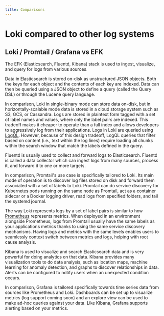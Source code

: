 ```yaml
---
title: Comparisons
---
```

# Loki compared to other log systems

## Loki / Promtail / Grafana vs EFK

The EFK (Elasticsearch, Fluentd, Kibana) stack is used to ingest, visualize, and
query for logs from various sources.

Data in Elasticsearch is stored on-disk as unstructured JSON objects. Both the
keys for each object and the contents of each key are indexed. Data can then be
queried using a JSON object to define a query (called the Query DSL) or through
the Lucene query language.

In comparison, Loki in single-binary mode can store data on-disk, but in
horizontally-scalable mode data is stored in a cloud storage system such as S3,
GCS, or Cassandra. Logs are stored in plaintext form tagged with a set of label
names and values, where only the label pairs are indexed. This tradeoff makes it
cheaper to operate than a full index and allows developers to aggressively log
from their applications. Logs in Loki are queried using [LogQL](../../logql).
However, because of this design tradeoff, LogQL queries that filter based on
content (i.e., text within the log lines) require loading all chunks within the
search window that match the labels defined in the query.

Fluentd is usually used to collect and forward logs to Elasticsearch. Fluentd is
called a data collector which can ingest logs from many sources, process it, and
forward it to one or more targets.

In comparison, Promtail's use case is specifically tailored to Loki. Its main mode
of operation is to discover log files stored on disk and forward them associated
with a set of labels to Loki. Promtail can do service discovery for Kubernetes
pods running on the same node as Promtail, act as a container sidecar or a
Docker logging driver, read logs from specified folders, and tail the systemd
journal.

The way Loki represents logs by a set of label pairs is similar to how
[Prometheus](https://prometheus.io) represents metrics. When deployed in an
environment alongside Prometheus, logs from Promtail usually have the same
labels as your applications metrics thanks to using the same service
discovery mechanisms. Having logs and metrics with the same levels enables users
to seamlessly context switch between metrics and logs, helping with root cause
analysis.

Kibana is used to visualize and search Elasticsearch data and is very powerful
for doing analytics on that data. Kibana provides many visualization tools to do
data analysis, such as location maps, machine learning for anomaly detection,
and graphs to discover relationships in data. Alerts can be configured to notify
users when an unexpected condition occurs.

In comparison, Grafana is tailored specifically towards time series data from
sources like Prometheus and Loki. Dashboards can be set up to visualize metrics
(log support coming soon) and an explore view can be used to make ad-hoc queries
against your data. Like Kibana, Grafana supports alerting based on your metrics.
